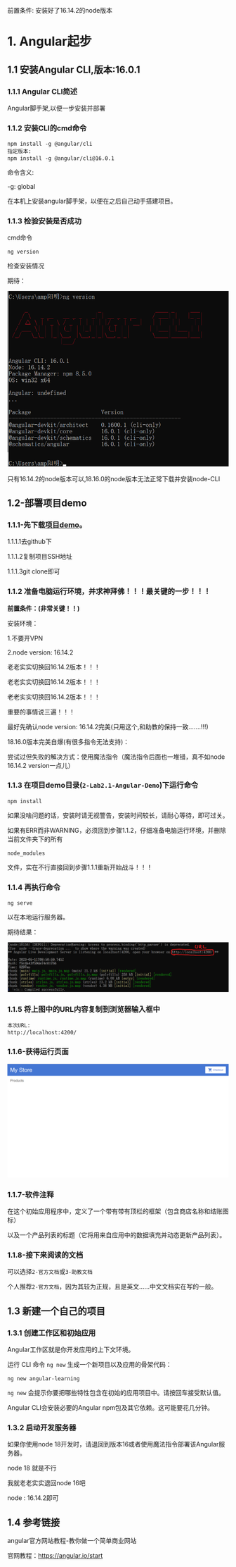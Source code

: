 前置条件: 安装好了16.14.2的node版本

# 1. Angular起步

## 1.1 安装Angular CLI,版本:16.0.1

### 1.1.1 Angular CLI简述

Angular脚手架,以便一步安装并部署

### 1.1.2 安装CLI的cmd命令

```
npm install -g @angular/cli
指定版本:
npm install -g @angular/cli@16.0.1
```

命令含义:

-g: global

在本机上安装angular脚手架，以便在之后自己动手搭建项目。



### 1.1.3 检验安装是否成功

cmd命令

```
ng version
```

检查安装情况

期待：

![image-20230624103908102](Pics/image-20230624103908102.png)

只有16.14.2的node版本可以,18.16.0的node版本无法正常下载并安装node-CLI

## 1.2-部署项目demo

### 1.1.1-先下载[项目demo](https://github.com/2020-web/Lab2.1_Code-Angular_Demo)。

1.1.1.1去github下

1.1.1.2复制项目SSH地址

1.1.1.3git clone即可



### 1.1.2 准备电脑运行环境，并求神拜佛！！！最关键的一步！！！

**前置条件：(非常关键！！)**

安装环境：

1.不要开VPN

2.node version: 16.14.2

老老实实切换回16.14.2版本！！！

老老实实切换回16.14.2版本！！！

老老实实切换回16.14.2版本！！！

重要的事情说三遍！！！

最好先确认node version: 16.14.2完美(只用这个,和助教的保持一致.......!!!)

18.16.0版本完美自爆(有很多指令无法支持)：

尝试过但失败的解决方式：使用魔法指令（魔法指令后面也一堆错，真不如node 16.14.2 version一点儿）



### 1.1.3 在项目demo目录(`2-Lab2.1-Angular-Demo`)下运行命令

```
npm install
```

如果没啥问题的话，安装时请无视警告，安装时间较长，请耐心等待，即可过关。

如果有ERR而非WARNING，必须回到步骤1.1.2，仔细准备电脑运行环境，并删除当前文件夹下的所有

```
node_modules
```

文件，实在不行直接回到步骤1.1.1重新开始战斗！！！



### 1.1.4 再执行命令

```
ng serve
```

以在本地运行服务器。

期待结果：

![image-20230511165246954](Pics/image-20230511165246954.png)

### 1.1.5 将上图中的URL内容复制到浏览器输入框中

```
本次URL:
http://localhost:4200/
```

### 1.1.6-获得运行页面

![image-20230511165331779](Pics/image-20230511165331779.png)

### 1.1.7-软件注释

在这个初始应用程序中，定义了一个带有带有顶栏的框架（包含商店名称和结账图标）

以及一个产品列表的标题（它将用来自应用中的数据填充并动态更新产品列表）。

### 1.1.8-接下来阅读的文档

可以选择`2-官方文档`或`3-助教文档`

个人推荐`2-官方文档`，因为其较为正规，且是英文......中文文档实在写的一般。

## 1.3 新建一个自己的项目

### 1.3.1 创建工作区和初始应用

Angular工作区就是你开发应用的上下文环境。

运行 CLI 命令 `ng new` 生成一个新项目以及应用的⻣架代码：

```
ng new angular-learning
```

`ng new` 会提示你要把哪些特性包含在初始的应用项目中。请按回⻋接受默认值。

Angular CLI会安装必要的Angular npm包及其它依赖。这可能要花几分钟。

### 1.3.2 启动开发服务器

如果你使用node 18开发时，请退回到版本16或者使用魔法指令部署该Angular服务器。

node 18 就是不行

我就老老实实退回node 16吧

node : 16.14.2即可

## 1.4 参考链接

angular官方网站教程-教你做一个简单商业网站

官网教程：https://angular.io/start

